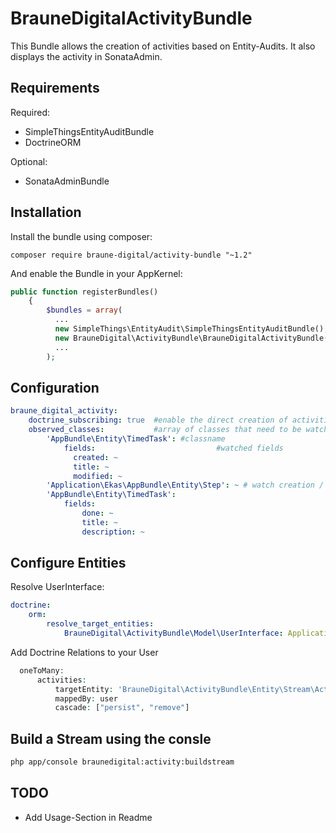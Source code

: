 # BrauneDigitalActivityBundle
This Bundle allows the creation of activities based on Entity-Audits.
It also displays the activity in SonataAdmin.

## Requirements
Required:  
* SimpleThingsEntityAuditBundle
* DoctrineORM
  
Optional:
* SonataAdminBundle  
  
## Installation
Install the bundle using composer:  
```
composer require braune-digital/activity-bundle "~1.2"
```  

And enable the Bundle in your AppKernel:

```php
public function registerBundles()
    {
        $bundles = array(
          ...
          new SimpleThings\EntityAudit\SimpleThingsEntityAuditBundle(),
          new BrauneDigital\ActivityBundle\BrauneDigitalActivityBundle(),
          ...
        );
```
## Configuration
```yaml
braune_digital_activity:
    doctrine_subscribing: true  #enable the direct creation of activities
    observed_classes:           #array of classes that need to be watched
        'AppBundle\Entity\TimedTask': #classname
            fields:                           #watched fields
              created: ~
              title: ~
              modified: ~
        'Application\Ekas\AppBundle\Entity\Step': ~ # watch creation / deletion only
        'AppBundle\Entity\TimedTask':
            fields:
                done: ~
                title: ~
                description: ~
```

## Configure Entities
Resolve UserInterface:  
```yaml
doctrine:
    orm:
        resolve_target_entities:
            BrauneDigital\ActivityBundle\Model\UserInterface: Application\AppBundle\Entity\User
```  
  
  Add Doctrine Relations to your User
```php
  oneToMany:
      activities:
          targetEntity: 'BrauneDigital\ActivityBundle\Entity\Stream\Activity'
          mappedBy: user
          cascade: ["persist", "remove"]
```

## Build a Stream using the consle
```bash
php app/console braunedigital:activity:buildstream
```

## TODO
* Add Usage-Section in Readme

